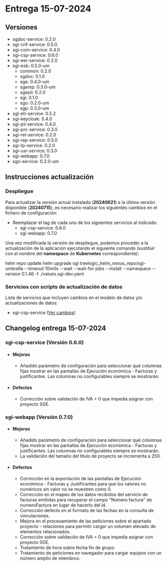
# Entrega 15-07-2024
## Versiones

* sgdoc-service: 0.2.0
* sgi-cnf-service: 0.5.0
* sgi-com-service: 0.4.0
* sgi-csp-service: 0.6.0
* sgi-eer-service: 0.2.0
* sgi-esb: 0.5.0-um
  * common: 0.2.0
  * sgdoc: 0.1.0
  * sge: 0.4.0-um
  * sgemp: 0.3.0-um
  * sgepii: 0.2.0
  * sgi: 0.1.0
  * sgo: 0.2.0-um
  * sgp: 0.3.0-um
* sgi-eti-service: 0.5.2
* sgi-keycloak: 0.4.0
* sgi-pii-service: 0.4.0
* sgi-prc-service: 0.3.0
* sgi-rel-service: 0.2.0
* sgi-rep-service: 0.5.0
* sgi-tp-service: 0.2.0
* sgi-usr-service: 0.3.0
* sgi-webapp: 0.7.0
* sgo-service: 0.2.0-um

## Instrucciones actualización 
### Despliegue

Para actualizar la versión actual instalada (**20240621**) a la última versión disponible (**20240715**), es necesario realizar los siguientes cambios en el fichero de configuración:
* Reemplazar el tag de cada uno de los siguientes servicios al indicado:
    * sgi-csp-service: 0.6.0
    * sgi-webapp: 0.7.0

Una vez modificada la  versión de despliegue, podemos proceder a la actualización de la aplicación ejecutando el siguiente comando (sustituir **<namespace>** con el nombre del **namespace** de **Kubernetes** correspondiente):

helm repo update
helm upgrade sgi treelogic_helm_nexus_repo/sgi-umbrella --timeout 10m0s --wait --wait-for-jobs --install --namespace <namespace> --version 0.1.46 -f ./values.sgi-dev.yaml

### Servicios con scripts de actualización de datos
Lista de servicios que incluyen cambios en el modelo de datos y/o actualizaciones de datos: 
* sgi-csp-service ([Ver cambios](../sgi-csp-service/src/main/resources/db/changelog/changes/0.6.0))

## Changelog entrega 15-07-2024

### sgi-csp-service (Versión 0.6.0)

* #### Mejoras
  * Añadido parámetro de configuración para seleccionar qué columnas fijas mostrar en las pantallas de Ejecución económica - Facturas y justificantes. Las columnas no configurables siempre se mostrarán.

* #### Defectos
  * Corrección sobre validación de IVA = 0 que impedía asignar con proyecto SGE.

### sgi-webapp (Versión 0.7.0)

* #### Mejoras
  * Añadido parámetro de configuración para seleccionar qué columnas fijas mostrar en las pantallas de Ejecución económica - Facturas y justificantes. Las columnas no configurables siempre se mostrarán.
  * La validación del tamaño del título de proyecto se incrementa a 250.

* #### Defectos
  * Corrección en la exportación de las pantallas de Ejecución económica - Facturas y Justificantes para que los valores no numéricos sin valor no se muestren como 0.
  * Corrección en el mapeo de los datos recibidos del servicio de facturas emitidas para recuperar el campo "Número factura" de numeroFactura en lugar de hacerlo del id.
  * Corrección defecto en el formato de las fechas en la consulta de vinculaciones.
  * Mejora en el procesamiento de las peticiones sobre el apartado proyecto - relaciones para permitir cargar un volumen elevado de elementos relacionados.
  * Corrección sobre validación de IVA = 0 que impedía asignar con proyecto SGE.
  * Tratamiento de hora sobre fecha fin de grupo.
  * Tratamiento de peticiones en navegador para cargar equipos con un número amplio de miembros.
